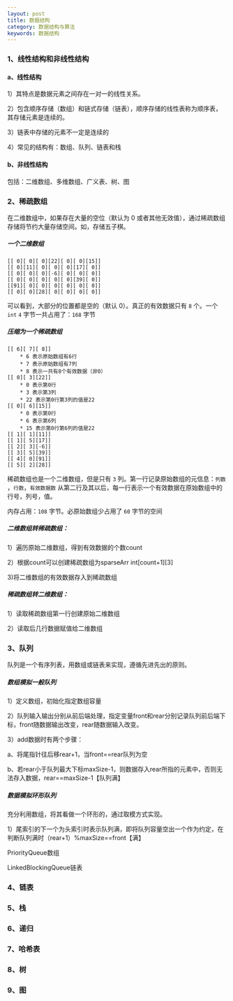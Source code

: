```yaml
---
layout: post
title: 数据结构
category: 数据结构与算法
keywords: 数据结构
---
```


### 1、线性结构和非线性结构

#### a、线性结构

1）其特点是数据元素之间存在一对一的线性关系。

2）包含顺序存储（数组）和链式存储（链表），顺序存储的线性表称为顺序表，其存储元素是连续的。

3）链表中存储的元素不一定是连续的

4）常见的结构有：数组、队列、链表和栈

#### b、非线性结构

包括：二维数组、多维数组、广义表、树、图

### 2、稀疏数组

在二维数组中，如果存在大量的空位（默认为 0 或者其他无效值），通过稀疏数组存储将节约大量存储空间。如，存储五子棋。

##### 一个二维数组

```
[[ 0][ 0][ 0][22][ 0][ 0][15]]
[[ 0][11][ 0][ 0][ 0][17][ 0]]
[[ 0][ 0][ 0][-6][ 0][ 0][ 0]]
[[ 0][ 0][ 0][ 0][ 0][39][ 0]]
[[91][ 0][ 0][ 0][ 0][ 0][ 0]]
[[ 0][ 0][28][ 0][ 0][ 0][ 0]]
```

可以看到，大部分的位置都是空的（默认 0）。真正的有效数据只有 `8` 个。一个 `int` `4` 字节一共占用了：`168` 字节

##### 压缩为一个稀疏数组

```
[[ 6][ 7][ 8]]
	* 6 表示原始数组有6行
	* 7 表示原始数组有7列
	* 8 表示一共有8个有效数据（非0）
[[ 0][ 3][22]]
	* 0 表示第0行
	* 3 表示第3列
	* 22 表示第0行第3列的值是22	
[[ 0][ 6][15]]
	* 0 表示第0行
	* 6 表示第6列
	* 15 表示第0行第6列的值是22
[[ 1][ 1][11]]
[[ 1][ 5][17]]
[[ 2][ 3][-6]]
[[ 3][ 5][39]]
[[ 4][ 0][91]]
[[ 5][ 2][28]]
```

稀疏数组也是一个二维数组，但是只有 `3` 列。第一行记录原始数组的元信息：`列数` ，`行数`，`有效数据数`
从第二行及其以后，每一行表示一个有效数据在原始数组中的行号，列号，值。

内存占用：`108` 字节。必原始数组少占用了 `60` 字节的空间



##### 二维数组转稀疏数组：

1）遍历原始二维数组，得到有效数据的个数count

2）根据count可以创建稀疏数组为sparseArr int\[count+1][3]

3)将二维数组的有效数据存入到稀疏数组



##### 稀疏数组转二维数组：

1）读取稀疏数组第一行创建原始二维数组

2）读取后几行数据赋值给二维数组



### 3、队列

队列是一个有序列表，用数组或链表来实现，遵循先进先出的原则。

##### 数组模拟一般队列

1）定义数组，初始化指定数组容量

2）队列输入输出分别从前后端处理，指定变量front和rear分别记录队列前后端下标，front随数据输出改变，rear随数据输入改变。

3）add数据时有两个步骤：

a、将尾指针往后移rear+1，当front==rear队列为空

b、若rear小于队列最大下标maxSize-1，则数据存入rear所指的元素中，否则无法存入数据，rear==maxSize-1【队列满】



##### 数据模拟环形队列

充分利用数组，将其看做一个环形的，通过取模方式实现。

1）尾索引的下一个为头索引时表示队列满，即将队列容量空出一个作为约定，在判断队列满时（rear+1）%maxSize==front【满】



PriorityQueue数组

LinkedBlockingQueue链表

### 4、链表

### 5、栈

### 6、递归

### 7、哈希表

### 8、树

### 9、图